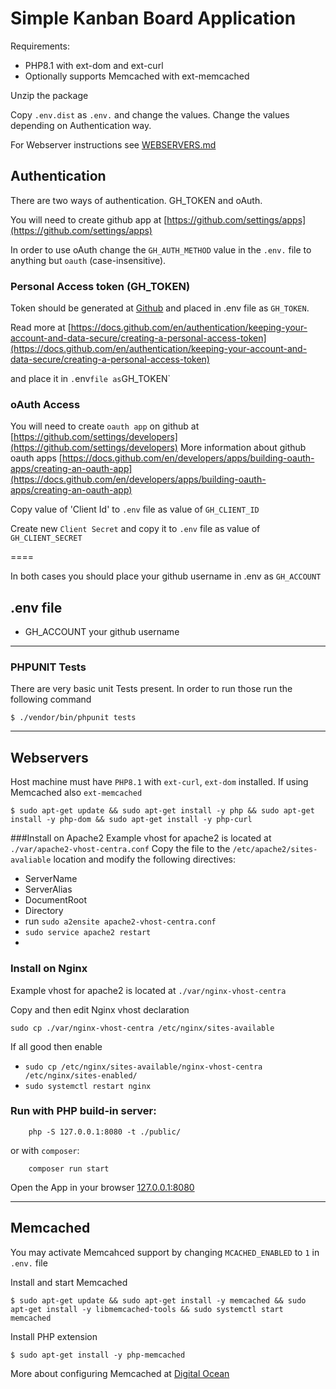 # Simple Kanban Board Application

Requirements:
  * PHP8.1 with ext-dom and ext-curl
  * Optionally supports Memcached with ext-memcached

Unzip the package

Copy `.env.dist` as `.env.` and change the values.
Change the values depending on Authentication way.

For Webserver instructions see [WEBSERVERS.md](WEBSERVERS.md)

## Authentication
There are two ways of authentication. GH_TOKEN and oAuth.

You will need to create github app at [https://github.com/settings/apps](https://github.com/settings/apps)

In order to use oAuth change the `GH_AUTH_METHOD` value in the `.env.` file to anything but `oauth` (case-insensitive).

### Personal Access token (GH_TOKEN)
Token should be generated at [Github](https://github.com/settings/tokens) and placed in .env file as `GH_TOKEN`.

Read more at [https://docs.github.com/en/authentication/keeping-your-account-and-data-secure/creating-a-personal-access-token](https://docs.github.com/en/authentication/keeping-your-account-and-data-secure/creating-a-personal-access-token)

and place it in `.`env` file as `GH_TOKEN`

### oAuth Access
You will need to create `oauth app` on github at [https://github.com/settings/developers](https://github.com/settings/developers)
More information about github oauth apps [https://docs.github.com/en/developers/apps/building-oauth-apps/creating-an-oauth-app](https://docs.github.com/en/developers/apps/building-oauth-apps/creating-an-oauth-app)

Copy value of 'Client Id' to `.env` file as value of `GH_CLIENT_ID`

Create new `Client Secret` and copy it to `.env` file as value of `GH_CLIENT_SECRET`

====

In both cases you should place your github username in .env as `GH_ACCOUNT`

## .env file
* GH_ACCOUNT your github username

---

### PHPUNIT Tests
There are very basic unit Tests present. In order to run those run the following command
```shell
$ ./vendor/bin/phpunit tests
```

---

## Webservers

Host machine must have `PHP8.1` with `ext-curl`, `ext-dom` installed. If using Memcached also `ext-memcached`
```shell
$ sudo apt-get update && sudo apt-get install -y php && sudo apt-get install -y php-dom && sudo apt-get install -y php-curl
```

###Install on Apache2
Example vhost for apache2 is located at `./var/apache2-vhost-centra.conf`
Copy the file to the `/etc/apache2/sites-avaliable` location and modify the following directives:
* ServerName
* ServerAlias
* DocumentRoot
* Directory
* run `sudo a2ensite apache2-vhost-centra.conf`
* `sudo service apache2 restart`
*
### Install on Nginx
Example vhost for apache2 is located at `./var/nginx-vhost-centra`

Copy and then edit Nginx vhost declaration
```shell
sudo cp ./var/nginx-vhost-centra /etc/nginx/sites-available
```
If all good then enable
* `sudo cp /etc/nginx/sites-available/nginx-vhost-centra /etc/nginx/sites-enabled/`
* `sudo systemctl restart nginx`

### Run with PHP build-in server:
```shell
    php -S 127.0.0.1:8080 -t ./public/
```
or with `composer`:
```shell
    composer run start
```

Open the App in your browser [127.0.0.1:8080](127.0.0.1:8080)

---

## Memcached

You may activate Memcahced support by changing `MCACHED_ENABLED` to `1` in `.env.` file

Install and start Memcached
```shell
$ sudo apt-get update && sudo apt-get install -y memcached && sudo apt-get install -y libmemcached-tools && sudo systemctl start memcached
```
Install PHP extension
```shell
$ sudo apt-get install -y php-memcached
```
More about configuring Memcached at [Digital Ocean](https://www.digitalocean.com/community/tutorials/how-to-install-and-secure-memcached-on-ubuntu-20-04)
